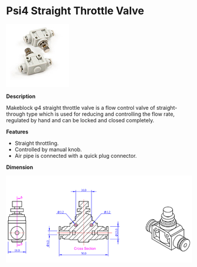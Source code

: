 # Psi4 Straight Throttle Valve

![](../../../../.gitbook/assets/0%20%2858%29.jpeg)

**Description**

Makeblock φ4 straight throttle valve is a flow control valve of straight-through type which is used for reducing and controlling the flow rate, regulated by hand and can be locked and closed completely.

**Features**

* Straight throttling.
* Controlled by manual knob.
* Air pipe is connected with a quick plug connector.

**Dimension**

![](../../../../.gitbook/assets/1%20%2830%29.png)

